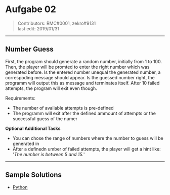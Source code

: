 # Aufgabe 02
> Contributors: RMC#0001, zekro#9131  
> last edit:  2019/01/31

---

## Number Guess

First, the program should generate a random number, initially from 1 to 100. Then, the player will be promted to enter the right number which was generated before. Is the entered number unequal the generated number, a correspoding message should appear. Is the guessed number right, the programm will output this as message and terminates itself. After 10 failed attempts, the program will exit even though.

Requirements:
- The number of available attempts is pre-defined
- The programm will exit after the defined ammount of attempts or the successful guess of the numer

**Optional Additional Tasks**
- You can chose the range of numbers where the number to guess will be generated in
- After a definedn umber of failed attempts, the player will get a hint like: '*The number is between 5 and 15.*'

---

## Sample Solutions

- [Python](loesungen/python/python.py)